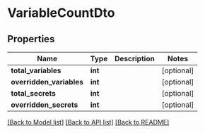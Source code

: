 # VariableCountDto

## Properties
Name | Type | Description | Notes
------------ | ------------- | ------------- | -------------
**total_variables** | **int** |  | [optional] 
**overridden_variables** | **int** |  | [optional] 
**total_secrets** | **int** |  | [optional] 
**overridden_secrets** | **int** |  | [optional] 

[[Back to Model list]](../README.md#documentation-for-models) [[Back to API list]](../README.md#documentation-for-api-endpoints) [[Back to README]](../README.md)

